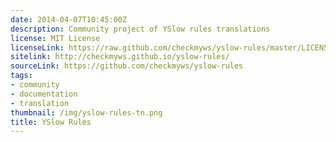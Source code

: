 ```yaml
---
date: 2014-04-07T10:45:00Z
description: Community project of YSlow rules translations
license: MIT License
licenseLink: https://raw.github.com/checkmyws/yslow-rules/master/LICENSE
sitelink: http://checkmyws.github.io/yslow-rules/
sourceLink: https://github.com/checkmyws/yslow-rules
tags:
- community
- documentation
- translation
thumbnail: /img/yslow-rules-tn.png
title: YSlow Rules
---
```


